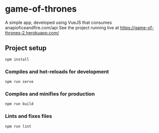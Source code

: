 # game-of-thrones
A simple app, developed using VueJS that consumes anapioficeandfire.com/api
See the project running live at https://game-of-thrones-2.herokuapp.com/ 

## Project setup
```
npm install
```

### Compiles and hot-reloads for development
```
npm run serve
```

### Compiles and minifies for production
```
npm run build
```

### Lints and fixes files
```
npm run lint
```

